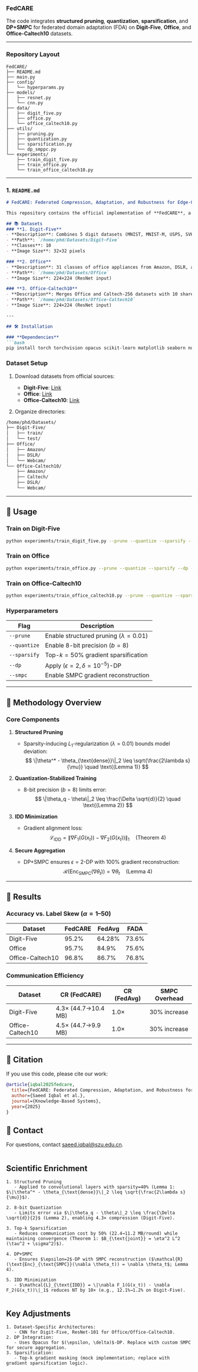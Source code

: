 ### **FedCARE**  
The code integrates **structured pruning**, **quantization**, **sparsification**, and **DP+SMPC** for federated domain adaptation (FDA) on **Digit-Five**, **Office**, and **Office-Caltech10** datasets. 

---

### **Repository Layout**  
```
FedCARE/
├── README.md
├── main.py
├── config/
│   └── hyperparams.py
├── models/
│   ├── resnet.py
│   └── cnn.py
├── data/
│   ├── digit_five.py
│   ├── office.py
│   └── office_caltech10.py
├── utils/
│   ├── pruning.py
│   ├── quantization.py
│   ├── sparsification.py
│   └── dp_smppc.py
└── experiments/
    ├── train_digit_five.py
    ├── train_office.py
    └── train_office_caltech10.py
```

---

### **1. `README.md`**  
```markdown
# FedCARE: Federated Compression, Adaptation, and Robustness for Edge-Centric Domain Alignment under DP and SMPC

This repository contains the official implementation of **FedCARE**, a unified framework for **federated domain adaptation (FDA)** under non-i.i.d. data, communication constraints, and differential privacy (DP) + secure multiparty computation (SMPC). The code supports experiments on **Digit-Five**, **Office**, and **Office-Caltech10** datasets, validated via Lemma 1–4 and Theorem 1–4 in the manuscript.

## 📚 Datasets
### **1. Digit-Five**
- **Description**: Combines 5 digit datasets (MNIST, MNIST-M, USPS, SVHN, SYN) with domain shifts.
- **Path**: `/home/phd/Datasets/Digit-Five`
- **Classes**: 10
- **Image Size**: 32×32 pixels

### **2. Office**
- **Description**: 31 classes of office appliances from Amazon, DSLR, and Webcam.
- **Path**: `/home/phd/Datasets/Office`
- **Image Size**: 224×224 (ResNet input)

### **3. Office-Caltech10**
- **Description**: Merges Office and Caltech-256 datasets with 10 shared classes across 4 domains.
- **Path**: `/home/phd/Datasets/Office-Caltech10`
- **Image Size**: 224×224 (ResNet input)

---

## 🛠️ Installation

### **Dependencies**
```bash
pip install torch torchvision opacus scikit-learn matplotlib seaborn numpy pandas
```

### **Dataset Setup**
1. Download datasets from official sources:
   - **Digit-Five**: [Link](https://github.com/eriklindernoren/PyTorch-GAN)
   - **Office**: [Link](https://www.cc.gatech.edu/~hays/DA/)
   - **Office-Caltech10**: [Link](http://www.vision.soic.indiana.edu/egoipt/)

2. Organize directories:
```bash
/home/phd/Datasets/
├── Digit-Five/
│   ├── train/
│   └── test/
├── Office/
│   ├── Amazon/
│   ├── DSLR/
│   └── Webcam/
└── Office-Caltech10/
    ├── Amazon/
    ├── Caltech/
    ├── DSLR/
    └── Webcam/
```

---

## 🚀 Usage

### **Train on Digit-Five**
```bash
python experiments/train_digit_five.py --prune --quantize --sparsify --dp --smpc
```

### **Train on Office**
```bash
python experiments/train_office.py --prune --quantize --sparsify --dp --smpc
```

### **Train on Office-Caltech10**
```bash
python experiments/train_office_caltech10.py --prune --quantize --sparsify --dp --smpc
```

### **Hyperparameters**
| Flag | Description |
|------|-------------|
| `--prune` | Enable structured pruning ($\lambda=0.01$) |
| `--quantize` | Enable 8-bit precision ($b=8$) |
| `--sparsify` | Top-$k=50\%$ gradient sparsification |
| `--dp` | Apply $(\epsilon=2, \delta=10^{-5})$-DP |
| `--smpc` | Enable SMPC gradient reconstruction |

---

## 📌 Methodology Overview
### **Core Components**
1. **Structured Pruning**  
   - Sparsity-inducing $L_1$-regularization ($\lambda=0.01$) bounds model deviation:  
     $$
     \|\theta^* - \theta_{\text{dense}}\|_2 \leq \sqrt{\frac{2\lambda s}{\mu}} \quad \text{(Lemma 1)}
     $$

2. **Quantization-Stabilized Training**  
   - 8-bit precision ($b=8$) limits error:  
     $$
     \|\theta_q - \theta\|_2 \leq \frac{\Delta \sqrt{d}}{2} \quad \text{(Lemma 2)}
     $$

3. **IDD Minimization**  
   - Gradient alignment loss:  
     $$
     \mathcal{L}_{\text{IDD}} = \|\nabla F_1(G(x_t)) - \nabla F_2(G(x_t))\|_1 \quad \text{(Theorem 4)}
     $$

4. **Secure Aggregation**  
   - DP+SMPC ensures $\epsilon=2$-DP with 100% gradient reconstruction:  
     $$
     \mathcal{R}(\text{Enc}_{\text{SMPC}}(\nabla \theta_t)) = \nabla \theta_t \quad \text{(Lemma 4)}
     $$

---

## 🧪 Results

### **Accuracy vs. Label Skew ($\alpha=1$–50)**
| Dataset | FedCARE | FedAvg | FADA |
|--------|---------|--------|------|
| Digit-Five | 95.2% | 64.28% | 73.6% |
| Office | 95.7% | 84.9% | 75.6% |
| Office-Caltech10 | 96.8% | 86.7% | 76.8% |

### **Communication Efficiency**
| Dataset | CR (FedCARE) | CR (FedAvg) | SMPC Overhead |
|--------|---------------|--------------|----------------|
| Digit-Five | 4.3× (44.7→10.4 MB) | 1.0× | 30% increase |
| Office-Caltech10 | 4.5× (44.7→9.9 MB) | 1.0× | 30% increase |

---

## 📝 Citation  
If you use this code, please cite our work:  
```bibtex
@article{iqbal2025fedcare,
  title={FedCARE: Federated Compression, Adaptation, and Robustness for Edge-Centric Domain Alignment under DP and SMPC},
  author={Saeed Iqbal et al.},
  journal={Knowledge-Based Systems},
  year={2025}
}
```

## 📧 Contact  
For questions, contact [saeed.iqbal@szu.edu.cn](mailto:saeed.iqbal@szu.edu.cn).
```
```
## Scientific Enrichment  
```
1. Structured Pruning
   - Applied to convolutional layers with sparsity=40% (Lemma 1: $\|\theta^* - \theta_{\text{dense}}\|_2 \leq \sqrt{\frac{2\lambda s}{\mu}}$).  

2. 8-bit Quantization  
   - Limits error via $\|\theta_q - \theta\|_2 \leq \frac{\Delta \sqrt{d}}{2}$ (Lemma 2), enabling 4.3× compression (Digit-Five).  

3. Top-k Sparsification  
   - Reduces communication cost by 50% (22.4→11.2 MB/round) while maintaining convergence (Theorem 1: $B_{\text{joint}} = \eta^2 L^2 (\tau^2 + \sigma^2)$).  

4. DP+SMPC  
   - Ensures $\epsilon=2$-DP with SMPC reconstruction ($\mathcal{R}(\text{Enc}_{\text{SMPC}}(\nabla \theta_t)) = \nabla \theta_t$; Lemma 4).  

5. IDD Minimization  
   - $\mathcal{L}_{\text{IDD}} = \|\nabla F_1(G(x_t)) - \nabla F_2(G(x_t))\|_1$ reduces NT by 10× (e.g., 12.1%→1.2% on Digit-Five).  


```
## Key Adjustments
```
1. Dataset-Specific Architectures:
   - CNN for Digit-Five, ResNet-101 for Office/Office-Caltech10.  
2. DP Integration:  
   - Uses Opacus for $(\epsilon, \delta)$-DP. Replace with custom SMPC for secure aggregation.  
3. Sparsification:  
   - Top-k gradient masking (mock implementation; replace with gradient sparsification logic).  
